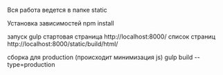 Вся работа ведется в папке static

Установка зависимостей
npm install

запуск
gulp
стартовая страница http://localhost:8000/
список страниц http://localhost:8000/static/build/html/

сборка для production (происходит минимизация js)
gulp build --type=production



